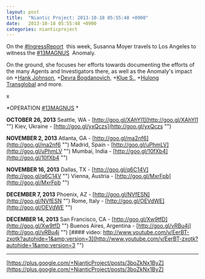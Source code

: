```yaml
---
layout: post
title:  "Niantic Project: 2013-10-18 05:55:48 +0900"
date:   2013-10-18 05:55:48 +0900
categories: nianticproject
---
```

On the  [#IngressReport](https://plus.google.com/s/%23IngressReport "")   this week, Susanna Moyer travels to Los Angeles to witness the  [#13MAGNUS](https://plus.google.com/s/%2313MAGNUS "")   Anomaly.

On the ground, she focuses her efforts towards documenting the efforts of the many Agents and Investigators there, as well as the Anomaly's impact on +[Hank Johnson](https://plus.google.com/117792105926525258257 ""), +[Devra Bogdanovich](https://plus.google.com/102598577258553073047 ""), +[Klue S.](https://plus.google.com/110350977702120778591 ""), +[Hulong Transglobal](https://plus.google.com/107849663787965375687 "") and more.

x

*OPERATION  [#13MAGNUS](https://plus.google.com/s/%2313MAGNUS "")  *

**OCTOBER 26, 2013**
Seattle, WA - [http://goo.gl/XAhYl1](http://goo.gl/XAhYl1 "")
Kiev, Ukraine - [http://goo.gl/yxQczs](http://goo.gl/yxQczs "")

**NOVEMBER 2, 2013**
Atlanta, GA - [http://goo.gl/ma2nf6](http://goo.gl/ma2nf6 "")
Madrid, Spain - [http://goo.gl/uPhmLV](http://goo.gl/uPhmLV "")
Mumbai, India - [http://goo.gl/10fXb4](http://goo.gl/10fXb4 "")

**NOVEMBER 16, 2013**
Dallas, TX - [http://goo.gl/q6C14V](http://goo.gl/q6C14V "")
Vienna, Austria - [http://goo.gl/MxrFpb](http://goo.gl/MxrFpb "")

**DECEMBER 7, 2013**
Phoenix, AZ - [http://goo.gl/NVfESN](http://goo.gl/NVfESN "")
Rome, Italy - [http://goo.gl/OEVdWE](http://goo.gl/OEVdWE "")

**DECEMBER 14, 2013**
San Francisco, CA - [http://goo.gl/Xw9tfD](http://goo.gl/Xw9tfD "")
Buenos Aires, Argentina - [http://goo.gl/vRBu4j](http://goo.gl/vRBu4j "")
[#### video: http://www.youtube.com/v/EerBT-zxotk?autohide=1&amp;version=3](http://www.youtube.com/v/EerBT-zxotk?autohide=1&amp;version=3 "")
- - -
[https://plus.google.com/+NianticProject/posts/3boZkNx1ByZ](https://plus.google.com/+NianticProject/posts/3boZkNx1ByZ)
